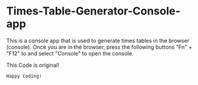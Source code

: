 # Times-Table-Generator-Console-app
This is a console app that is used to generate times tables in the browser (console).
Once you are in the browser, press the following buttons "Fn" + "F12" to and select "Console" to open the console.

This Code is original!

```
Happy Coding!
```
